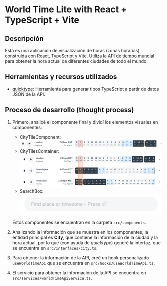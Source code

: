 # World Time Lite with React + TypeScript + Vite

## Descripción

Esta es una aplicación de visualización de horas (zonas horarias) construida con React, TypeScript y Vite. Utiliza la
[API de tiempo mundial](http://worldtimeapi.org/) para obtener la hora actual de diferentes ciudades de todo el mundo.

## Herramientas y recursos utilizados

- [quicktype](https://quicktype.io/typescript): Herramienta para generar tipos TypeScript a partir de datos JSON de la API.

## Proceso de desarrollo (thought process)

1. Primero, analicé el componente final y dividí los elementos visuales en componentes:
   - CityTileComponent:
      ![Imagen de CityTileComponent](/doc/CityTileComponent.png)
   - CityTilesContainer:
      ![Imagen de CityTileContainer](/doc/CityTilesContainer.png)
   - SearchBox:
      ![Imagen de SearchBox](/doc/SearchBox.png)

    Estos componentes se encuentran en la carpeta `src/components`.

2. Analizando la información que se muestra en los
  componentes, la entidad principal es **City**, que
  contiene la información de la ciudad y la hora actual,
  por lo que (con ayuda de *quicktype*) generé la interfaz,
  que se encuentra en `src/interfaces/city.ts`.

3. Para obtener la información de la API, creé un hook
  personalizado `useWorldTimeApi` que se encuentra en
  `src/hooks/useWorldTimeApi.ts`.

4. El servicio para obtener la información de la API se
  encuentra en `src/services/worldTimeApiService.ts`.